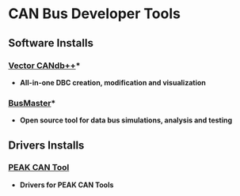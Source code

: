 # CAN Bus Developer Tools

## Software Installs

### [Vector CANdb++](https://www.vector.com/int/en/products/products-a-z/software/candb/)*

- **All-in-one DBC creation, modification and visualization**

### [BusMaster](https://rbei-etas.github.io/busmaster/)*

- **Open source tool for data bus simulations, analysis and testing**

## Drivers Installs

### [PEAK CAN Tool](https://www.peak-system.com/Drivers.523.0.html)

- **Drivers for PEAK CAN Tools**
